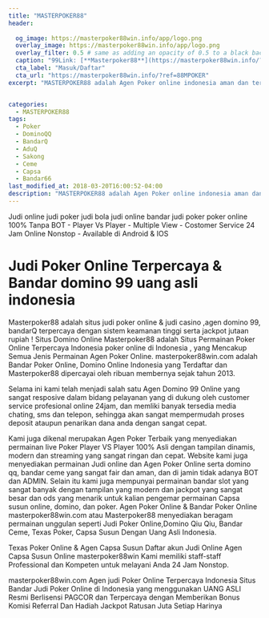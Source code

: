 ```yaml
---
title: "MASTERPOKER88"
header:
  
  og_image: https://masterpoker88win.info/app/logo.png
  overlay_image: https://masterpoker88win.info/app/logo.png
  overlay_filter: 0.5 # same as adding an opacity of 0.5 to a black background
  caption: "99Link: [**Masterpoker88**](https://masterpoker88win.info/?ref=88MPOKER)"
  cta_label: "Masuk/Daftar"
  cta_url: "https://masterpoker88win.info/?ref=88MPOKER"
excerpt: "MASTERPOKER88 adalah Agen Poker online indonesia aman dan terpercaya yang menyediakan permainan Bandarq Online, DominoQQ, Capsa Susun, Bandar Poker, AduQ dan PokerQQ."


categories:
  - MASTERPOKER88
tags:
  - Poker
  - DominoQQ
  - BandarQ
  - AduQ
  - Sakong
  - Ceme
  - Capsa
  - Bandar66
last_modified_at: 2018-03-20T16:00:52-04:00
description: "MASTERPOKER88 adalah Agen Poker online indonesia aman dan terpercaya yang menyediakan permainan Bandarq Online, DominoQQ, Capsa Susun, Bandar Poker, AduQ dan PokerQQ."
---
```

Judi online judi poker judi bola judi online bandar judi poker poker online
100% Tanpa BOT - Player Vs Player - Multiple View - Costomer Service 24 Jam Online Nonstop - Available di Android & IOS

<h1>Judi Poker Online Terpercaya & Bandar domino 99 uang asli indonesia</h1>

Masterpoker88 adalah situs judi poker online & judi casino ,agen domino 99, bandarQ terpercaya dengan sistem keamanan tinggi serta jackpot jutaan rupiah ! Situs Domino Online Masterpoker88 adalah Situs Permainan Poker Online Terpercaya Indonesia poker online di Indonesia , yang Mencakup Semua Jenis Permainan Agen Poker Online. 
masterpoker88win.com adalah Bandar Poker Online, Domino Online Indonesia yang Terdaftar dan Masterpoker88 dipercayai oleh ribuan membernya sejak tahun 2013. 

Selama ini kami telah menjadi salah satu Agen Domino 99 Online yang sangat resposive dalam bidang pelayanan yang di dukung oleh customer service profesional online 24jam, dan memliki banyak tersedia media chating, sms dan telepon, sehingga akan sangat mempermudah proses deposit ataupun penarikan dana anda dengan sangat cepat. 

Kami juga dikenal merupakan Agen Poker Terbaik yang menyediakan permainan live Poker Player VS Player 100% Asli dengan tampilan dinamis, modern dan streaming yang sangat ringan dan cepat. 
Website kami juga menyediakan permainan Judi online dan Agen Poker Online serta domino qq, bandar ceme yang sangat fair dan aman, dan di jamin tidak adanya BOT dan ADMIN. 
Selain itu kami juga mempunyai permainan bandar slot yang sangat banyak dengan tampilan yang modern dan jackpot yang sangat besar dan ods yang menarik untuk kalian pengemar permainan Capsa susun online, domino, dan poker. 
Agen Poker Online & Bandar Poker Online
masterpoker88win.com atau Masterpoker88 menyediakan beragam permainan unggulan seperti Judi Poker Online,Domino Qiu Qiu, Bandar Ceme, Texas Poker, Capsa Susun Dengan Uang Asli Indonesia.



Texas Poker Online & Agen Capsa Susun
Daftar akun Judi Online Agen Capsa Susun Online masterpoker88win Kami memiliki staff-staff Professional dan Kompeten untuk melayani Anda 24 Jam Nonstop.



masterpoker88win.com Agen judi Poker Online Terpercaya Indonesia
Situs Bandar Judi Poker Online di Indonesia yang menggunakan UANG ASLI Resmi Berlisensi PAGCOR dan Terpercaya dengan Memberikan Bonus Komisi Referral Dan Hadiah Jackpot Ratusan Juta Setiap Harinya
